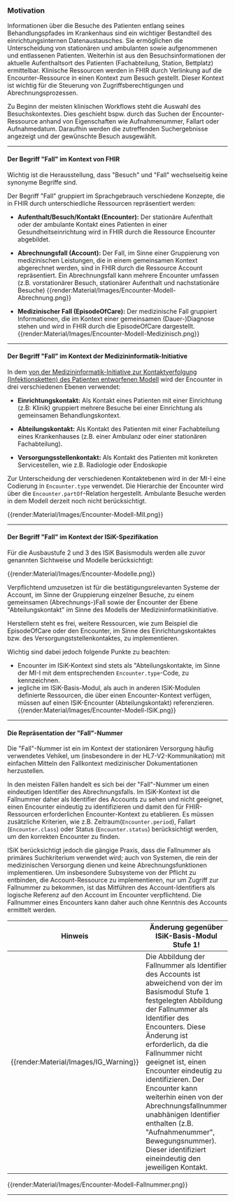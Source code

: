 ### Motivation

Informationen über die Besuche des Patienten entlang seines Behandlungspfades im Krankenhaus sind ein wichtiger Bestandteil des einrichtungsinternen Datenaustausches.
Sie ermöglichen die Unterscheidung von stationären und ambulanten sowie aufgenommenen und entlassenen Patienten.
Weiterhin ist aus den Besuchsinformationen der aktuelle Aufenthaltsort des Patienten (Fachabteilung, Station, Bettplatz) ermittelbar.
Klinische Ressourcen werden in FHIR durch Verlinkung auf die Encounter-Ressource in einen Kontext zum Besuch gestellt. Dieser Kontext ist wichtig für die Steuerung von Zugriffsberechtigungen und Abrechnungsprozessen.


Zu Beginn der meisten klinischen Workflows steht die Auswahl des Besuchskontextes. Dies geschieht bspw. durch das Suchen der Encounter-Ressource anhand von Eigenschaften wie Aufnahmenummer, Fallart oder Aufnahmedatum. Daraufhin werden die zutreffenden Suchergebnisse angezeigt und der gewünschte Besuch ausgewählt.

---

#### Der Begriff "Fall" im Kontext von FHIR

Wichtig ist die Herausstellung, dass "Besuch" und "Fall" wechselseitig keine synonyme Begriffe sind. 

Der Begriff "Fall" gruppiert im Sprachgebrauch verschiedene Konzepte, die in FHIR durch unterschiedliche Ressourcen repräsentiert werden:

* **Aufenthalt/Besuch/Kontakt (Encounter):**
Der stationäre Aufenthalt oder der ambulante Kontakt eines Patienten in einer Gesundheitseinrichtung wird in FHIR durch die Ressource Encounter abgebildet.

* **Abrechnungsfall (Account):**
Der Fall, im Sinne einer Gruppierung von medizinischen Leistungen, die in einem gemeinsamen Kontext abgerechnet werden, sind in FHIR durch die Ressource Account repräsentiert. Ein Abrechnungsfall kann mehrere Encounter umfassen (z.B. vorstationärer Besuch, stationärer Aufenthalt und nachstationäre Besuche)
{{render:Material/Images/Encounter-Modell-Abrechnung.png}}

* **Medizinischer Fall (EpisodeOfCare):**
Der medizinische Fall gruppiert Informationen, die im Kontext einer gemeinsamen (Dauer-)Diagnose stehen und wird in FHIR durch die EpisodeOfCare dargestellt.
{{render:Material/Images/Encounter-Modell-Medizinisch.png}}

---

#### Der Begriff "Fall" im Kontext der Medizininformatik-Initiative
In dem [von der Medizininformatik-Initiative zur Kontaktverfolgung (Infektionsketten) des Patienten entworfenen Modell](https://simplifier.net/guide/MedizininformatikInitiative-ModulFall-ImplementationGuide/EinfachesAufbaumodell?version=current) wird der Encounter in drei verschiedenen Ebenen verwendet:

* **Einrichtungskontakt:**
Als Kontakt eines Patienten mit einer Einrichtung (z.B: Klinik) gruppiert mehrere Besuche bei einer Einrichtung als gemeinsamen Behandlungskontext.

* **Abteilungskontakt:**
Als Kontakt des Patienten mit einer Fachabteilung eines Krankenhauses (z.B. einer Ambulanz oder einer stationären Fachabteilung).

* **Versorgungsstellenkontakt:**
Als Kontakt des Patienten mit konkreten Servicestellen, wie z.B. Radiologie oder Endoskopie

Zur Unterscheidung der verschiedenen Kontaktebenen wird in der MI-I eine Codierung in `Encounter.type` verwendet. Die Hierarchie der Encounter wird über die `Encounter.partOf`-Relation hergestellt. Ambulante Besuche werden in dem Modell derzeit noch nicht berücksichtigt.

{{render:Material/Images/Encounter-Modell-MII.png}}

---

#### Der Begriff "Fall" im Kontext der ISiK-Spezifikation

Für die Ausbaustufe 2 und 3 des ISiK Basismoduls werden alle zuvor genannten Sichtweise und Modelle berücksichtigt:

{{render:Material/Images/Encounter-Modelle.png}}

Verpflichtend umzusetzen ist für die bestätigungsrelevanten Systeme der Account, im Sinne der Gruppierung einzelner Besuche, zu einem gemeinsamen (Abrechnungs-)Fall sowie der Encounter der Ebene "Abteilungskontakt" im Sinne des Modells der Medizininformatikinitiative.

Herstellern steht es frei, weitere Ressourcen, wie zum Beispiel die EpisodeOfCare oder den Encounter, im Sinne des Einrichtungskontaktes bzw. des Versorgungststellenkontaktes, zu implementieren.

Wichtig sind dabei jedoch folgende Punkte zu beachten:

* Encounter im ISiK-Kontext sind stets als "Abteilungskontakte, im Sinne der MI-I mit dem entsprechenden `Encounter.type`-Code, zu kennzeichnen.
* jegliche im ISiK-Basis-Modul, als auch in anderen ISiK-Modulen definierte Ressourcen, die über einen Encounter-Kontext verfügen, müssen auf einen ISiK-Encounter (Abteilungskontakt) referenzieren.
{{render:Material/Images/Encounter-Modell-ISiK.png}}

---

#### Die Repräsentation der "Fall"-Nummer

Die "Fall"-Nummer ist ein im Kontext der stationären Versorgung häufig verwendetes Vehikel, um (insbesondere in der HL7-V2-Kommunikation) mit einfachen Mitteln den Fallkontext medizinischer Dokumentationen herzustellen.

In den meisten Fällen handelt es sich bei der "Fall"-Nummer um einen eindeutigen Identifier des Abrechnungsfalls. 
Im ISiK-Kontext ist die Fallnummer daher als Identifier des Accounts zu sehen und nicht geeignet, einen Encounter eindeutig zu identifizieren und damit den für FHIR-Ressourcen erforderlichen Encounter-Kontext zu etablieren.
Es müssen zusätzliche Kriterien, wie z.B. Zeitraum(`Encounter.period`), Fallart (`Encounter.class`) oder Status (`Encounter.status`) berücksichtigt werden, um den korrekten Encounter zu finden.

ISiK berücksichtigt jedoch die gängige Praxis, dass die Fallnummer als primäres Suchkriterium verwendet wird; auch von Systemen, die rein der medizinischen Versorgung dienen und keine Abrechnungsfunktionen implementieren. 
Um insbesondere Subsysteme von der Pflicht zu entbinden, die Account-Ressource zu implementieren, nur um Zugriff zur Fallnummer zu bekommen, ist das Mitführen des Account-Identifiers als logische Referenz auf den Account im Encounter verpflichtend. Die Fallnummer eines Encounters kann daher auch ohne Kenntnis des Accounts ermittelt werden.

| Hinweis | Änderung gegenüber ISiK-Basis-Modul Stufe 1!|
|---------|---------------------|
| {{render:Material/Images/IG_Warning}} | Die Abbildung der Fallnummer als Identifier des Accounts ist abweichend von der im Basismodul Stufe 1 festgelegten Abbildung der Fallnummer als Identifier des Encounters. Diese Änderung ist erforderlich, da die Fallnummer nicht geeignet ist, einen Encounter eindeutig zu identifizieren. Der Encounter kann weiterhin einen von der Abrechnungsfallnummer unabhänigen Identifier enthalten (z.B. "Aufnahmenummer", Bewegungsnummer). Dieser identifiziert eineindeutig den jeweiligen Kontakt.|

{{render:Material/Images/Encounter-Modell-Fallnummer.png}}

---
